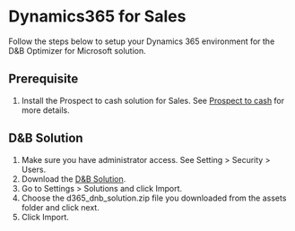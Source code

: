 # Dynamics365 for Sales

Follow the steps below to setup your Dynamics 365 environment for the D&B Optimizer for Microsoft solution.

## Prerequisite
1. Install the Prospect to cash solution for Sales. See [Prospect to cash](https://docs.microsoft.com/en-us/dynamics365/unified-operations/supply-chain/sales-marketing/prospect-to-cash) for more details.

## D&B Solution
1. Make sure you have administrator access. See Setting > Security > Users.
2. Download the [D&B Solution](/assets/d365_dnb_solution.zip).
3. Go to Settings > Solutions and click Import.
4. Choose the d365_dnb_solution.zip file you downloaded from the assets folder and click next.
5. Click Import.